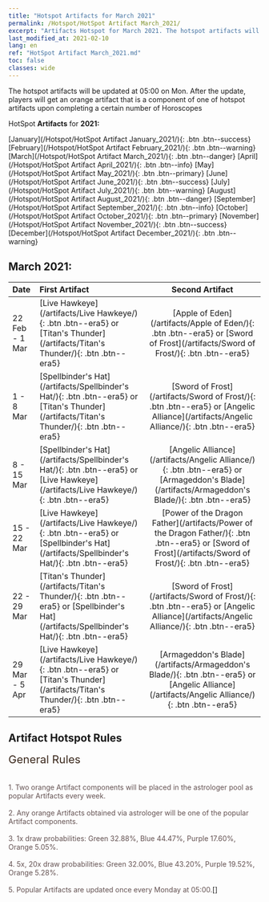 ```yaml
---
title: "Hotspot Artifacts for March 2021"
permalink: /Hotspot/HotSpot Artifact March_2021/
excerpt: "Artifacts Hotspot for March 2021. The hotspot artifacts will be updated at 05:00 on Mon. After the update, players will get an orange artifact that is a component of one of hotspot artifacts upon completing a certain number of Horoscopes"
last_modified_at: 2021-02-10
lang: en
ref: "HotSpot Artifact March_2021.md"
toc: false
classes: wide
---
```


  The hotspot artifacts will be updated at 05:00 on Mon. After the update, players will get an orange artifact that is a component of one of hotspot artifacts upon completing a certain number of Horoscopes

  HotSpot **Artifacts** for **2021:**

  [January](/Hotspot/HotSpot Artifact January_2021/){: .btn .btn--success} [February](/Hotspot/HotSpot Artifact February_2021/){: .btn .btn--warning} [March](/Hotspot/HotSpot Artifact March_2021/){: .btn .btn--danger} [April](/Hotspot/HotSpot Artifact April_2021/){: .btn .btn--info} [May](/Hotspot/HotSpot Artifact May_2021/){: .btn .btn--primary} [June](/Hotspot/HotSpot Artifact June_2021/){: .btn .btn--success} [July](/Hotspot/HotSpot Artifact July_2021/){: .btn .btn--warning} [August](/Hotspot/HotSpot Artifact August_2021/){: .btn .btn--danger} [September](/Hotspot/HotSpot Artifact September_2021/){: .btn .btn--info} [October](/Hotspot/HotSpot Artifact October_2021/){: .btn .btn--primary} [November](/Hotspot/HotSpot Artifact November_2021/){: .btn .btn--success} [December](/Hotspot/HotSpot Artifact December_2021/){: .btn .btn--warning} 

## March 2021:

  |  Date  |    First Artifact     |   Second Artifact    |
  |:-------|:----------------------|:--------------------:|
  | 22 Feb - 1 Mar | [Live Hawkeye](/artifacts/Live Hawkeye/){: .btn .btn--era5} or [Titan's Thunder](/artifacts/Titan's Thunder/){: .btn .btn--era5} | [Apple of Eden](/artifacts/Apple of Eden/){: .btn .btn--era5} or [Sword of Frost](/artifacts/Sword of Frost/){: .btn .btn--era5} |
  | 1 - 8 Mar | [Spellbinder's Hat](/artifacts/Spellbinder's Hat/){: .btn .btn--era5} or [Titan's Thunder](/artifacts/Titan's Thunder/){: .btn .btn--era5} | [Sword of Frost](/artifacts/Sword of Frost/){: .btn .btn--era5} or [Angelic Alliance](/artifacts/Angelic Alliance/){: .btn .btn--era5} |
  | 8 - 15 Mar | [Spellbinder's Hat](/artifacts/Spellbinder's Hat/){: .btn .btn--era5} or [Live Hawkeye](/artifacts/Live Hawkeye/){: .btn .btn--era5} | [Angelic Alliance](/artifacts/Angelic Alliance/){: .btn .btn--era5} or [Armageddon's Blade](/artifacts/Armageddon's Blade/){: .btn .btn--era5} |
  | 15 - 22 Mar | [Live Hawkeye](/artifacts/Live Hawkeye/){: .btn .btn--era5} or [Spellbinder's Hat](/artifacts/Spellbinder's Hat/){: .btn .btn--era5} | [Power of the Dragon Father](/artifacts/Power of the Dragon Father/){: .btn .btn--era5} or [Sword of Frost](/artifacts/Sword of Frost/){: .btn .btn--era5} |
  | 22 - 29 Mar | [Titan's Thunder](/artifacts/Titan's Thunder/){: .btn .btn--era5} or [Spellbinder's Hat](/artifacts/Spellbinder's Hat/){: .btn .btn--era5} | [Sword of Frost](/artifacts/Sword of Frost/){: .btn .btn--era5} or [Angelic Alliance](/artifacts/Angelic Alliance/){: .btn .btn--era5} |
  | 29 Mar - 5 Apr | [Live Hawkeye](/artifacts/Live Hawkeye/){: .btn .btn--era5} or [Titan's Thunder](/artifacts/Titan's Thunder/){: .btn .btn--era5} | [Armageddon's Blade](/artifacts/Armageddon's Blade/){: .btn .btn--era5} or [Angelic Alliance](/artifacts/Angelic Alliance/){: .btn .btn--era5} |




## Artifact Hotspot Rules

  <span style="color: #3c2a1e;font-size:22px">General Rules</span><br/><span style="color: #ffffff;font-size:6px">   </span><br/><span style="color: #ffffff;font-size:6px">   </span><br/><span style="color: #645252">1. Two orange Artifact components will be placed in the astrologer pool as popular Artifacts every week.</span><br/><span style="color: #ffffff;font-size:6px">   </span><br/><span style="color: #645252">2. Any orange Artifacts obtained via astrologer will be one of the popular Artifact components.</span><br/><span style="color: #ffffff;font-size:6px">   </span><br/><span style="color: #645252">3. 1x draw probabilities: Green 32.88%, Blue 44.47%, Purple 17.60%, Orange 5.05%.</span><br/><span style="color: #ffffff;font-size:6px">   </span><br/><span style="color: #645252">4. 5x, 20x draw probabilities: Green 32.00%, Blue 43.20%, Purple 19.52%, Orange 5.28%.</span><br/><span style="color: #ffffff;font-size:6px">   </span><br/><span style="color: #645252">5. Popular Artifacts are updated once every Monday at 05:00.</span>[]

<br/>